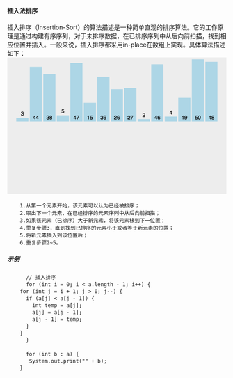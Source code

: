 #### 插入法排序
插入排序（Insertion-Sort）的算法描述是一种简单直观的排序算法。它的工作原理是通过构建有序序列，对于未排序数据，在已排序序列中从后向前扫描，找到相应位置并插入。一般来说，插入排序都采用in-place在数组上实现。具体算法描述如下：<br><img src="/img/2020111211440000.gif" height="30%" widht="30%">

	    1.从第一个元素开始，该元素可以认为已经被排序；
	    2.取出下一个元素，在已经排序的元素序列中从后向前扫描；
	    3.如果该元素（已排序）大于新元素，将该元素移到下一位置；
	    4.重复步骤3，直到找到已排序的元素小于或者等于新元素的位置；
	    5.将新元素插入到该位置后；
	    6.重复步骤2~5。
##### 示例

	      // 插入排序
	      for (int i = 0; i < a.length - 1; i++) {
		for (int j = i + 1; j > 0; j--) {
		  if (a[j] < a[j - 1]) {
		    int temp = a[j];
		    a[j] = a[j - 1];
		    a[j - 1] = temp;
		  }
		}
	      }
      
	      for (int b : a) {
		   System.out.print("" + b);
		}
